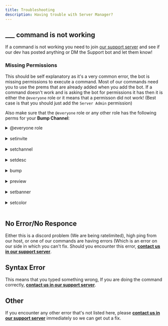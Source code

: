 ```yaml
---
title: Troubleshooting
description: Having trouble with Server Manager?
---
```


## ___ command is not working

If a command is not working you need to join [our support server](../static/support.html) and see if our dev has posted anything or DM the Support bot and let them know!

### Missing Permissions
This should be self explanatory as it's a very common error, the bot is missing permissions to execute a command. Most of our commands need you to use the prems that are already added when you add the bot. If a command doesn't work and is asking the bot for permissions it has then it is either the `@everyone` role or it means that a permisson did not work! (Best case is that you should just add the `Server Admin` permission)

Also make sure that the `@everyone` role or any other role has the following perms for your <strong>Bump Channel</strong>:
<details className="customdetails">
<summary>@everyone role</summary>

`Send Messages`

`View Channels/Read Messages`

`Read Message History`

`Use External Emojis`

`Embed Links`
</details>
<br/>

<details className="customdetails">
<summary>setinvite</summary>

`Create Instant Invites`

`Send Messages`

`View Channels/Read Messages`

`Read Message History`

`Use External Emojis`

`Embed Links`

</details>
<br/>

<details className="customdetails">
<summary>setchannel</summary>

`Send Messages`

`View Channels/Read Messages`

`Read Message History`

`Use External Emojis`

`Embed Links`

</details>
<br/>

<details className="customdetails">
<summary>setdesc</summary>

`Send Messages`

`View Channels/Read Messages`

`Read Message History`

`Use External Emojis`

`Embed Links`

</details>
<br/>

<details className="customdetails">
<summary>bump</summary>

`Send Messages`

`View Channels/Read Messages`

`Read Message History`

`Use External Emojis`

`Embed Links`

</details>
<br/>

<details className="customdetails">
<summary>preview</summary>

`Send Messages`

`View Channels/Read Messages`

`Read Message History`

`Use External Emojis`

`Embed Links`

</details>
<br/>

<details className="customdetails">
<summary>setbanner</summary>

**PREMIUM ONLY**

`Send Messages`

`View Channels/Read Messages`

`Read Message History`

`Use External Emojis`

`Embed Links`

</details>
<br/>

<details className="customdetails">
<summary>setcolor</summary>

**PREMIUM ONLY**

`Send Messages`

`View Channels/Read Messages`

`Read Message History`

`Use External Emojis`

`Embed Links`

</details>
<br/>

## No Error/No Responce
Either this is a discord problem (We are being ratelimited),  high ping from our host, or one of our commands are having errors (Which is an error on our side in which you can't fix. Should you encounter this error, **[contact us in our support server](../static/support.html)**.

## Syntax Error
This means that you typed something wrong, If you are doing the command correctly, **[contact us in our support server](../static/support.html)**.

## Other
If you encounter any other error that's not listed here, please **[contact us in our support server](../static/support.html)** immediately so we can get out a fix.
